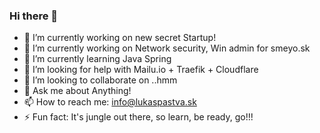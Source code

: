 ### Hi there 👋

- 🔭 I’m currently working on new secret Startup!
- 🔭 I’m currently working on Network security, Win admin for smeyo.sk
- 🌱 I’m currently learning Java Spring
- 🤔 I’m looking for help with Mailu.io + Traefik + Cloudflare 
- 👯 I’m looking to collaborate on ..hmm
- 💬 Ask me about Anything!
- 📫 How to reach me: info@lukaspastva.sk
- ⚡ Fun fact: It's jungle out there, so learn, be ready, go!!!
